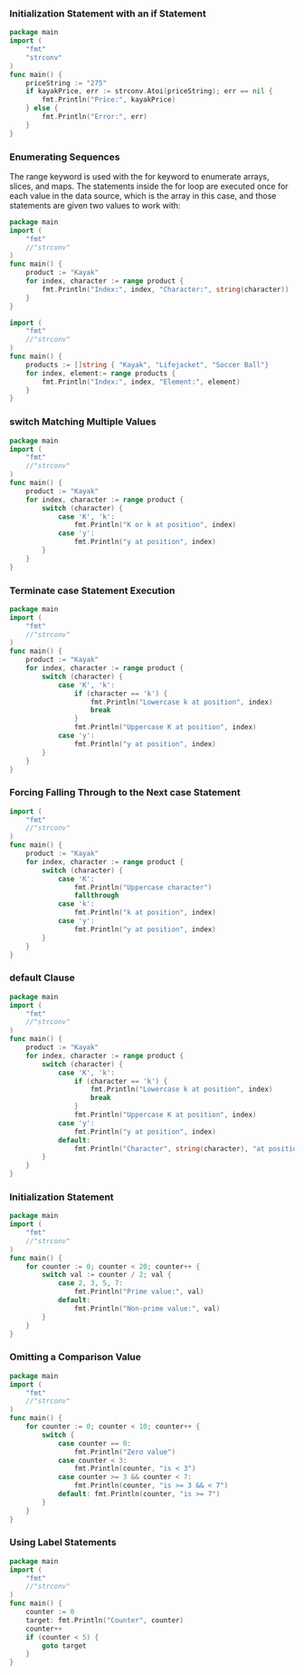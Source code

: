 ### Initialization Statement with an if Statement

```go
package main 
import ( 
	"fmt" 
	"strconv" 
) 
func main() { 
	priceString := "275" 
	if kayakPrice, err := strconv.Atoi(priceString); err == nil { 
		fmt.Println("Price:", kayakPrice) 
	} else { 
		fmt.Println("Error:", err) 
	} 
}
```

### Enumerating Sequences
The range keyword is used with the for keyword to enumerate arrays, slices, and maps. The statements inside the for loop are executed once for each value in the data source, which is the array in this case, and those statements are given two values to work with:
```go
package main 
import ( 
	"fmt" 
	//"strconv" 
) 
func main() { 
	product := "Kayak" 
	for index, character := range product { 
		fmt.Println("Index:", index, "Character:", string(character)) 
	} 
}
```

```go
import ( 
	"fmt" 
	//"strconv" 
) 
func main() { 
	products := []string { "Kayak", "Lifejacket", "Soccer Ball"} 
	for index, element:= range products { 
		fmt.Println("Index:", index, "Element:", element) 
	} 
}
```

### switch Matching Multiple Values
```go
package main 
import ( 
	"fmt" 
	//"strconv" 
) 
func main() { 
	product := "Kayak" 
	for index, character := range product { 
		switch (character) { 
			case 'K', 'k': 
				fmt.Println("K or k at position", index) 
			case 'y': 
				fmt.Println("y at position", index) 
		} 
	} 
}
```

### Terminate case Statement Execution
```go
package main 
import ( 
	"fmt" 
	//"strconv" 
) 
func main() { 
	product := "Kayak" 
	for index, character := range product { 
		switch (character) { 
			case 'K', 'k': 
				if (character == 'k') { 
					fmt.Println("Lowercase k at position", index) 
					break 
				} 
				fmt.Println("Uppercase K at position", index) 
			case 'y': 
				fmt.Println("y at position", index) 
		} 
	} 
}
```

### Forcing Falling Through to the Next case Statement
```go
import ( 
	"fmt" 
	//"strconv" 
) 
func main() { 
	product := "Kayak" 
	for index, character := range product { 
		switch (character) { 
			case 'K': 
				fmt.Println("Uppercase character") 
				fallthrough 
			case 'k': 
				fmt.Println("k at position", index) 
			case 'y': 
				fmt.Println("y at position", index) 
		} 
	} 
}
```

### default Clause
```go
package main 
import ( 
	"fmt" 
	//"strconv" 
) 
func main() { 
	product := "Kayak" 
	for index, character := range product { 
		switch (character) { 
			case 'K', 'k': 
				if (character == 'k') { 
					fmt.Println("Lowercase k at position", index) 
					break 
				} 
				fmt.Println("Uppercase K at position", index) 
			case 'y': 
				fmt.Println("y at position", index) 
			default: 
				fmt.Println("Character", string(character), "at position", index) 
		} 
	}
}
```

### Initialization Statement
```go
package main 
import ( 
	"fmt" 
	//"strconv" 
) 
func main() { 
	for counter := 0; counter < 20; counter++ { 
		switch val := counter / 2; val { 
			case 2, 3, 5, 7: 
				fmt.Println("Prime value:", val) 
			default: 
				fmt.Println("Non-prime value:", val) 
		} 
	} 
}
```

### Omitting a Comparison Value
```go
package main 
import ( 
	"fmt" 
	//"strconv" 
) 
func main() { 
	for counter := 0; counter < 10; counter++ { 
		switch { 
			case counter == 0: 
				fmt.Println("Zero value") 
			case counter < 3: 
				fmt.Println(counter, "is < 3") 
			case counter >= 3 && counter < 7: 
				fmt.Println(counter, "is >= 3 && < 7") 
			default: fmt.Println(counter, "is >= 7") 
		} 
	} 
}
```

### Using Label Statements

```go
package main 
import ( 
	"fmt" 
	//"strconv" 
) 
func main() { 
	counter := 0 
	target: fmt.Println("Counter", counter) 
	counter++ 
	if (counter < 5) { 
		goto target 
	} 
}
```